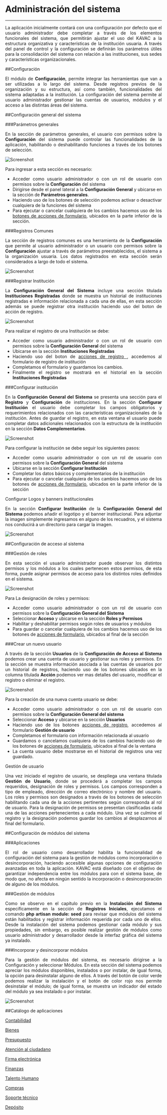 # Administración del sistema 
****************************
<div style="text-align: justify;">


La aplicación inicialmente contará con una configuración por defecto que el usuario administrador debe completar a través de los elementos funcionales del sistema, que permitirán ajustar el uso del KAVAC a la estructura organizativa y características de la institución usuaria.   A través del panel de control y la configuración se definirán los parámetros útiles para la consolidación del sistema con relación a las instituciones, sus sedes y características organizacionales.   


##Configuración 


El módulo de **Configuración**, permite integrar las herramientas que van a ser utilizadas a lo largo del sistema. Desde registros previos de la organización y su estructura, así como también, funcionalidades del sistema adaptadas a la institución.   La configuración del sistema permite al usuario administrador gestionar las cuentas de usuarios, módulos y el acceso a las distintas áreas del sistema.


##Configuración general del sistema 

###Parámetros generales


En la sección de parámetros generales, el usuario con permisos sobre la **Configuración** del sistema puede controlar las funcionalidades de la aplicación, habilitando o deshabilitando funciones a través de los botones de selección. 


![Screenshot](img/parametros-generales.png)

Para ingresar  a esta sección es necesario:

- Acceder como usuario administrador o con un rol de usuario con permisos sobre la **Configuración** del sistema
- Dirigirse desde el panel lateral a la **Configuración General** y ubicarse en la sección de **Parámetros generales**. 
- Haciendo uso de los botones de selección podemos activar o desactivar cualquiera de la funciones del sistema
- Para ejecutar o cancelar cualquiera de los cambios hacemos uso de los [botones de acciones de formulario](/information/#botones), ubicados en la parte inferior de la sección. 

###Registros Comunes


La sección de registros comunes es una herramienta de la **Configuración** que permite al usuario administrador o un usuario con permisos sobre la **Configuración** ajustar a través de parámetros preestablecidos, el sistema a la organización usuaria.   Los datos registrados en esta sección serán considerados a largo de todo el sistema.


![Screenshot](img/registros-comunes.png)

###Registrar Institución  


La **Configuración General del Sistema** incluye una sección titulada **Instituciones Registradas** donde se muestra un historial de instituciones registradas e información relacionada a cada una de ellas, en esta sección además se puede registrar otra institución haciendo uso del boton de acción de registro.   


![Screenshot](img/institucion-registro.png)

Para realizar el registro de una Institución se debe:

- Acceder como usuario administrador o con un rol de usuario con permisos sobre la **Configuración General** del sistema
- Ubicarse en la sección **Instituciones Registradas**
- Haciendo uso del boton de [acciones de registro ](/information/#botones), accedemos al formulario de registro de institución 
- Completamos el formulario y guardamos los cambios.
- Finalmente el registro se mostrará en el historial en la sección **Instituciones Registradas** 	


###Configurar institución 


En la **Configuración General del Sistema** se presenta una sección para el **Registro** y **Configuración** de instituciones.  En la sección **Configurar Institución** el usuario debe completar los campos obligatorios y requerimientos relacionados con las características organizacionales de la institución.   Antes de guardar el registro, en esta ventana el usuario puede completar datos adicionales relacionados con la estructura de la institución en la sección **Datos Complementarios**.  


![Screenshot](img/registro-institucion.png)

Para configurar la institución se debe seguir los siguientes pasos: 

- Acceder como usuario administrador o con un rol de usuario con permisos sobre la **Configuración General** del sistema
- Ubicarse en la sección **Configurar Institución**
- Completar los datos básicos y complementarios de la institución
- Para ejecutar o cancelar cualquiera de los cambios hacemos uso de los botones de [acciones de formulario](/information/#botones), ubicados en la parte inferior de la sección

Configurar Logos y banners institucionales 


En la sección **Configurar Institución** de la **Configuración General del Sistema** podemos añadir el logotipo y el banner institucional.  Para adjuntar la imagen simplemente ingresamos en alguno de los recuadros, y el sistema nos conducirá a un directorio para cargar la imagen. 

![Screenshot](img/logotipo-banner.png)


##Configuración de acceso al sistema 


###Gestión de roles


En esta sección el usuario administrador puede observar los distintos permisos y los módulos a los cuales pertenecen estos permisos, de esta forma, puede asignar permisos de acceso para los distintos roles definidos en el sistema.   


![Screenshot](img/roles-permisos.png)

Para La designación de roles y permisos: 

- Acceder como usuario administrador o con un rol de usuario con permisos sobre la **Configuración General del Sistema**
- Seleccionar **Acceso** y ubicarse en la sección **Roles y Permisos**
- Habilitar y deshabilitar permisos según roles de usuarios y módulos 
- Para guardar o cancelar cualquiera de los cambios hacemos uso de los botones de [acciones de formulario](/information/#botones), ubicados al final de la sección 

###Crear un nuevo usuario


A través de la sección **Usuarios** de la **Configuración de Acceso al Sistema** podemos crear una cuenta de usuario y gestionar sus roles y permisos.  En la sección se muestra información asociada a las cuentas de usuarios por un historial de registros, haciendo uso de los botones ubicados en la columna titulada **Acción** podemos ver mas detalles del usuario, modificar el registro o eliminar el registro.    


![Screenshot](img/registro-usuario.png)

Para la creación de una nueva cuenta usuario se debe:

- Acceder como usuario administrador o con un rol de usuario con permisos sobre la **Configuración General del sistema**
- Seleccionar **Acceso** y ubicarse en la sección **Usuarios**
- Haciendo uso de los botones [acciones de registro](/information/#botones), accedemos al formulario **Gestión de usuario** 
- Completamos el formulario con información relacionada al usuario
- Guardamos o cancelamos cualquiera de los cambios haciendo uso de los botones de [acciones de formulario](/information/#botones), ubicados al final de la ventana 
- La cuenta usuario debe mostrarse en el historial de registros una vez guardado.  


Gestión de usuario


Una vez iniciado el registro de usuario, se despliega una ventana titulada **Gestión de Usuario**, donde se procederá a completar los campos requeridos, designación de roles y permisos.   Los campos corresponden a tipo de empleado, dirección de correo electrónico y nombre del usuario. Los roles y permisos son designados a través de los botones de selección habilitando cada una de la acciones pertinentes según corresponda al rol de usuario.   Para la designación de permisos se presentan clasificadas cada una de las acciones pertenecientes a cada módulo.   Una vez se culmine el registro y la designación podemos guardar los cambios al desplazarnos al final del formulario. 


##Configuración de módulos del sistema 

###Aplicaciones


El rol de usuario como desarrollador habilita la funcionalidad de configuración del sistema para la gestión de módulos como incorporación o desincorporación, haciendo accesible algunas opciones de configuración avanzadas en toda la aplicación.  KAVAC está diseñado con el objetivo de garantizar independencia entre los módulos para con el sistema base, de modo que, no afecta en ningún sentido la incorporación o desincorporación de alguno de los módulos.    


###Gestión de módulos 


Como se observo en el capítulo previo en la **Instalación del Sistema** especificamente en la sección de **Registros Iniciales**, ejecutamos el comando **php artisan module: seed** para revisar que módulos del sistema están habilitados y registrar información requerida por cada uno de ellos.  Desde la instalación del sistema podemos gestionar cada módulo y sus propiedades, sin embargo, es posible realizar gestión de módulos como usuario administrador y desarrollador desde la interfaz gráfica del sistema ya instalado.   


###Incorporar y desincorporar módulos


Para la gestión de módulos del sistema, es necesario dirigirse a la Configuración y seleccionar Módulos. En esta sección del sistema podemos apreciar los módulos disponibles, instalados o por instalar, de igual forma, la opción para desinstalar alguno de ellos. A través del botón de color verde podemos realizar la instalación y el botón de color rojo nos permite desinstalar el módulo; de igual forma, se muestra un indicador del estado del módulo ya sea instalado o por instalar.


![Screenshot](img/gestion-modulos.png)

##Catálogo de aplicaciones 

[Contabilidad](#)

[Bienes](#)

[Presupuesto](#)

[Atención al ciudadano](#)

[Firma electrónica](#)

[Finanzas](#) 
 
[Talento Humano](#) 

[Compras](#) 

[Soporte técnico](#)

[Depósito](#)













